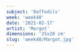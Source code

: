 ```yaml
---
subject: 'Daffodils'
week: 'week48'
date: '2021-02-17'
artist: 'Margot'
dimensions: '25x20 cm'
slug: 'week48/Margot.jpg'
---
```

